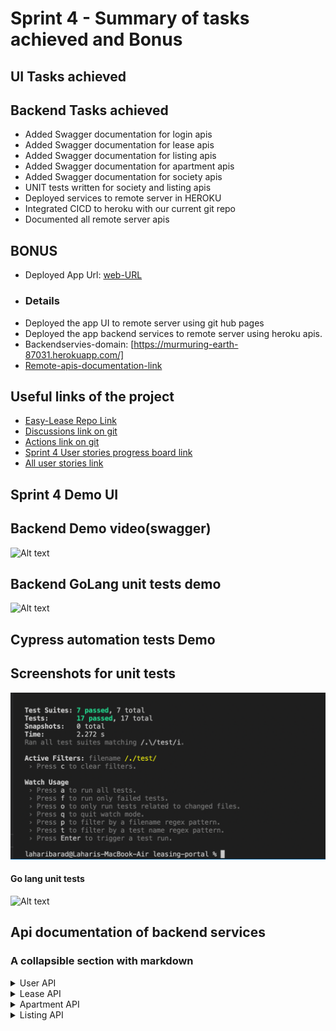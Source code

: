 # Sprint 4 - Summary of tasks achieved and Bonus

## UI Tasks achieved


## Backend Tasks achieved

- Added Swagger documentation for login apis
- Added Swagger documentation for lease apis
- Added Swagger documentation for listing apis
- Added Swagger documentation for apartment apis
- Added Swagger documentation for society apis
- UNIT tests written for society and listing apis
- Deployed services to remote server in HEROKU
- Integrated CICD to heroku with our current git repo
- Documented all remote server apis

## BONUS
- Deployed App Url: [web-URL](https://rahulvemula.github.io/SE-leasingPortal/)
- ### Details
- Deployed the app UI to remote server using git hub pages
- Deployed the app backend services to remote server using heroku apis.  
- Backendservies-domain: [https://murmuring-earth-87031.herokuapp.com/]
- [Remote-apis-documentation-link](#api-documentation-of-backend-services)         

## Useful links of the project

- [Easy-Lease Repo Link](https://github.com/rahulvemula/SE-leasingPortal)
- [Discussions link on git](https://github.com/rahulvemula/SE-leasingPortal/discussions)
- [Actions link on git](https://github.com/rahulvemula/SE-leasingPortal/actions)
- [Sprint 4 User stories progress board link](https://github.com/rahulvemula/SE-leasingPortal/projects/5)
- [All user stories link](https://github.com/rahulvemula/SE-leasingPortal/issues)

## Sprint 4 Demo UI


## Backend Demo video(swagger)
![Alt text](Screenshots/SwaggerDocForBackend.gif?raw=true "Backend demo swagger")

## Backend GoLang unit tests demo
![Alt text](Screenshots/BackendUnitTests.gif?raw=true "Back end Unit tests")

## Cypress automation tests Demo


## Screenshots for unit tests
![Alt text](Screenshots/component-tests.png?raw=true "UI Component tests")

#### Go lang unit tests
![Alt text](Screenshots/GoLangUnitTestsSpring4.png?raw=true "Back end Unit tests")

## Api documentation of backend services

### A collapsible section with markdown

<details>
  <summary>User API</summary>
  
  ### GET ALL USERS
  - [http://murmuring-earth-87031.herokuapp.com/users ](http://murmuring-earth-87031.herokuapp.com/users)
  ### GET USER BY EMAIL
  - [http://murmuring-earth-87031.herokuapp.com/users/{email}](http://murmuring-earth-87031.herokuapp.com/users/{email})
  ### CREATE A USER
  - [http://murmuring-earth-87031.herokuapp.com/users](http://murmuring-earth-87031.herokuapp.com/users)
  * Payload
  ``` json
   {
      "name":"vamsi",
      "email":"vbethamsetty@ufl.edu",
      "password": "vamsi"
   }
   ```
  ### UPDATE AN USER
  - [http://murmuring-earth-87031.herokuapp.com/users/{userId}](http://murmuring-earth-87031.herokuapp.com/users/{userId})
  * Payload
  ``` json
   {
      "name":"vamsi",
      "email":"vbethamsetty@ufl.edu",
      "password": "vamsi"
   }
   ```
  ### DELETE AN USER
  - [http://murmuring-earth-87031.herokuapp.com/users/{id}](http://murmuring-earth-87031.herokuapp.com/users/{id})
</details>
<details>
  <summary>Lease API</summary>
  
  ### GET  ALL LEASES
  - [http://murmuring-earth-87031.herokuapp.com/leases ](http://murmuring-earth-87031.herokuapp.com/leases)
  ### CREATE A LEASE
  - [http://murmuring-earth-87031.herokuapp.com/leases](http://murmuring-earth-87031.herokuapp.com/leases)
  * Payload
  ``` json
    {
        "listingId":1,
        "userId":"1",
        "leaseStartDate": "28 Jan",
        "leaseEndDate" : "14 Feb"
    }
   ```
  ### UPDATE A LEASE
  - [http://murmuring-earth-87031.herokuapp.com/leases/{leaseId}](http://murmuring-earth-87031.herokuapp.com/leases/{leaseId})
  * Payload
  ``` json
   {
        "listingId":1,
        "userId":"1",
        "leaseStartDate": "28 Jan",
        "leaseEndDate" : "14 Feb"
    }
   ```
  ### DELETE A LEASE
  - [http://murmuring-earth-87031.herokuapp.com/leases/{leaseId}](http://murmuring-earth-87031.herokuapp.com/leases/{leaseId})
</details>
<details>
  <summary>Apartment API</summary>
  
  ### GET ALL APARTMENTS
  - [http://murmuring-earth-87031.herokuapp.com/apartments ](http://murmuring-earth-87031.herokuapp.com/apartments)
  ### CREATE AN APARTMENT
  - [http://murmuring-earth-87031.herokuapp.com/apartments](http://murmuring-earth-87031.herokuapp.com/apartments)
  * Payload
  ``` json
    {
        "name":"",
        "address":"3800 SW",
        "amenities": "counter top, new appliances"
    }
   ```
  ### UPDATE AN APARTMENT
  - [http://murmuring-earth-87031.herokuapp.com/apartments/{apartmentId}](http://murmuring-earth-87031.herokuapp.com/apartments/{apartmentId})
  * Payload
  ``` json
   {
        "name":"",
        "address":"3800 SW",
        "amenities": "counter top, new appliances"
    }
   ```
  ### DELETE AN APARTNMENT
  - [http://murmuring-earth-87031.herokuapp.com/apartments/{apartmentId}](http://murmuring-earth-87031.herokuapp.com/apartments/{apartmentId})
</details>
<details>
  <summary>Listing API</summary>
  
  ### GET ALL LISTINGS
  - [http://murmuring-earth-87031.herokuapp.com/listings ](http://murmuring-earth-87031.herokuapp.com/listings)
  ### CREATE A LISTING
  - [http://murmuring-earth-87031.herokuapp.com/listings](http://murmuring-earth-87031.herokuapp.com/listings)
  * Payload
  ``` json
    {
        "listingType":"bedroom",
        "houseType":"1",
        "rent": 500,
        "userId": 1,
        "isleased": true
    }
   ```
  ### UPDATE A LISTING
  - [http://murmuring-earth-87031.herokuapp.com/listings/{listingId}](http://murmuring-earth-87031.herokuapp.com/listings/{listingId})
  * Payload
  ``` json
   {
        "listingType":"bedroom",
        "houseType":"1",
        "rent": 500,
        "userId": 1,
        "isleased": true
    }
   ```
  ### DELETE A LISTING
  - [http://murmuring-earth-87031.herokuapp.com/listings/{listingId}](http://murmuring-earth-87031.herokuapp.com/listing/{listingId})
</details>
